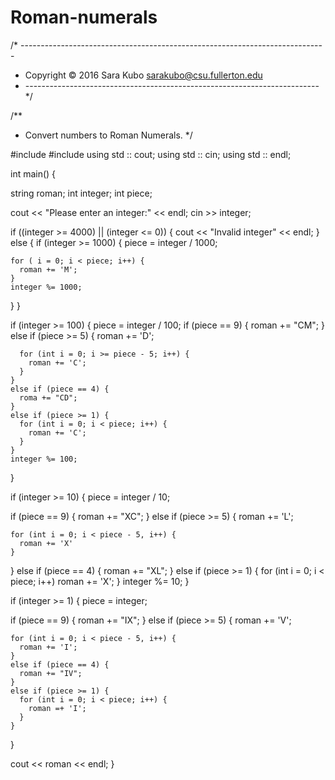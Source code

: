 # Roman-numerals

/* ----------------------------------------------------------------------------
* Copyright &copy; 2016 Sara Kubo <sarakubo@csu.fullerton.edu>
* ------------------------------------------------------------------------- */

/**
* Convert numbers to Roman Numerals.
*/

#include<iostream>
#include<string>
using std :: cout;
using std :: cin;
using std :: endl;

int main() {

string roman;
int integer;
int piece;

cout << "Please enter an integer:" << endl;
  cin >> integer;
  
if ((integer >= 4000) || (integer <= 0)) {
  cout << "Invalid integer" << endl;
}
else {
  if (integer >= 1000) {
    piece = integer / 1000;
    
    for ( i = 0; i < piece; i++) {
      roman += 'M';
    }
    integer %= 1000;
  }
}

if (integer >= 100) {
  piece = integer / 100;
    if (piece == 9) {
      roman += "CM";
    }
    else if (piece >= 5) {
      roman += 'D';
      
      for (int i = 0; i >= piece - 5; i++) {
        roman += 'C';
      }
    }
    else if (piece == 4) {
      roma += "CD";
    }
    else if (piece >= 1) {
      for (int i = 0; i < piece; i++) {
        roman += 'C';
      }
    }
    integer %= 100;
}

if (integer >= 10) {
  piece = integer / 10;
  
  if (piece == 9) {
    roman += "XC";
  }
  else if (piece >= 5) {
    roman += 'L';
    
    for (int i = 0; i < piece - 5, i++) {
      roman += 'X'
    }
  }
  else if (piece == 4) {
    roman += "XL";
  }
  else if (piece >= 1) {
    for (int i = 0; i < piece; i++)
      roman += 'X';
  }
  integer %= 10;
}

if (integer >= 1) {
  piece = integer;
  
  if (piece == 9) {
    roman += "IX";
  }
  else if (piece >= 5) {
    roman += 'V';
    
    for (int i = 0; i < piece - 5, i++) {
      roman += 'I';
    }
    else if (piece == 4) {
      roman += "IV";
    }
    else if (piece >= 1) {
      for (int i = 0; i < piece; i++) {
        roman =+ 'I';
      }
    }
  }
  
  cout << roman << endl;
}
